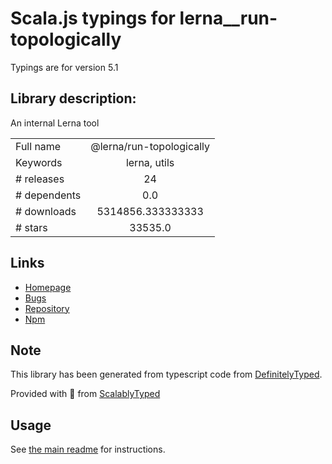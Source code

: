 
# Scala.js typings for lerna__run-topologically

Typings are for version 5.1

## Library description:
An internal Lerna tool

|                    |                 |
| ------------------ | :-------------: |
| Full name          | @lerna/run-topologically |
| Keywords           | lerna, utils |
| # releases         | 24 |
| # dependents       | 0.0 |
| # downloads        | 5314856.333333333 |
| # stars            | 33535.0 |

## Links
- [Homepage](https://lerna.js.org)
- [Bugs](https://github.com/lerna/lerna/issues)
- [Repository](https://github.com/lerna/lerna)
- [Npm](https://www.npmjs.com/package/%40lerna%2Frun-topologically)
    


## Note
This library has been generated from typescript code from [DefinitelyTyped](https://definitelytyped.org).

Provided with :purple_heart: from [ScalablyTyped](https://github.com/oyvindberg/ScalablyTyped)

## Usage
See [the main readme](../../readme.md) for instructions.


